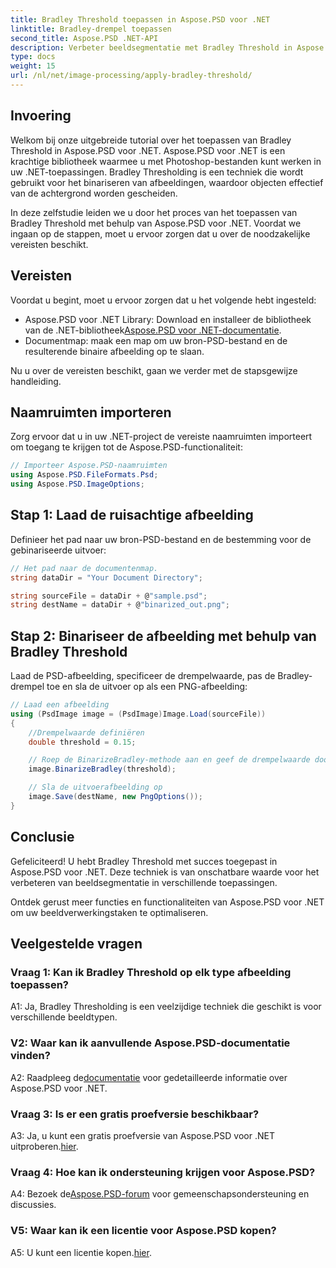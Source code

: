 ```yaml
---
title: Bradley Threshold toepassen in Aspose.PSD voor .NET
linktitle: Bradley-drempel toepassen
second_title: Aspose.PSD .NET-API
description: Verbeter beeldsegmentatie met Bradley Threshold in Aspose.PSD voor .NET. Een stap-voor-stap handleiding voor effectieve binarisatie.
type: docs
weight: 15
url: /nl/net/image-processing/apply-bradley-threshold/
---
```

## Invoering

Welkom bij onze uitgebreide tutorial over het toepassen van Bradley Threshold in Aspose.PSD voor .NET. Aspose.PSD voor .NET is een krachtige bibliotheek waarmee u met Photoshop-bestanden kunt werken in uw .NET-toepassingen. Bradley Thresholding is een techniek die wordt gebruikt voor het binariseren van afbeeldingen, waardoor objecten effectief van de achtergrond worden gescheiden.

In deze zelfstudie leiden we u door het proces van het toepassen van Bradley Threshold met behulp van Aspose.PSD voor .NET. Voordat we ingaan op de stappen, moet u ervoor zorgen dat u over de noodzakelijke vereisten beschikt.

## Vereisten

Voordat u begint, moet u ervoor zorgen dat u het volgende hebt ingesteld:

-  Aspose.PSD voor .NET Library: Download en installeer de bibliotheek van de .NET-bibliotheek[Aspose.PSD voor .NET-documentatie](https://reference.aspose.com/psd/net/).
- Documentmap: maak een map om uw bron-PSD-bestand en de resulterende binaire afbeelding op te slaan.

Nu u over de vereisten beschikt, gaan we verder met de stapsgewijze handleiding.

## Naamruimten importeren

Zorg ervoor dat u in uw .NET-project de vereiste naamruimten importeert om toegang te krijgen tot de Aspose.PSD-functionaliteit:

```csharp
// Importeer Aspose.PSD-naamruimten
using Aspose.PSD.FileFormats.Psd;
using Aspose.PSD.ImageOptions;
```

## Stap 1: Laad de ruisachtige afbeelding

Definieer het pad naar uw bron-PSD-bestand en de bestemming voor de gebinariseerde uitvoer:

```csharp
// Het pad naar de documentenmap.
string dataDir = "Your Document Directory";

string sourceFile = dataDir + @"sample.psd";
string destName = dataDir + @"binarized_out.png";
```

## Stap 2: Binariseer de afbeelding met behulp van Bradley Threshold

Laad de PSD-afbeelding, specificeer de drempelwaarde, pas de Bradley-drempel toe en sla de uitvoer op als een PNG-afbeelding:

```csharp
// Laad een afbeelding
using (PsdImage image = (PsdImage)Image.Load(sourceFile))
{
    //Drempelwaarde definiëren
    double threshold = 0.15;

    // Roep de BinarizeBradley-methode aan en geef de drempelwaarde door als parameter
    image.BinarizeBradley(threshold);

    // Sla de uitvoerafbeelding op
    image.Save(destName, new PngOptions());
}
```

## Conclusie

Gefeliciteerd! U hebt Bradley Threshold met succes toegepast in Aspose.PSD voor .NET. Deze techniek is van onschatbare waarde voor het verbeteren van beeldsegmentatie in verschillende toepassingen.

Ontdek gerust meer functies en functionaliteiten van Aspose.PSD voor .NET om uw beeldverwerkingstaken te optimaliseren.

## Veelgestelde vragen

### Vraag 1: Kan ik Bradley Threshold op elk type afbeelding toepassen?

A1: Ja, Bradley Thresholding is een veelzijdige techniek die geschikt is voor verschillende beeldtypen.

### V2: Waar kan ik aanvullende Aspose.PSD-documentatie vinden?

 A2: Raadpleeg de[documentatie](https://reference.aspose.com/psd/net/) voor gedetailleerde informatie over Aspose.PSD voor .NET.

### Vraag 3: Is er een gratis proefversie beschikbaar?

 A3: Ja, u kunt een gratis proefversie van Aspose.PSD voor .NET uitproberen.[hier](https://releases.aspose.com/).

### Vraag 4: Hoe kan ik ondersteuning krijgen voor Aspose.PSD?

 A4: Bezoek de[Aspose.PSD-forum](https://forum.aspose.com/c/psd/34) voor gemeenschapsondersteuning en discussies.

### V5: Waar kan ik een licentie voor Aspose.PSD kopen?

 A5: U kunt een licentie kopen.[hier](https://purchase.aspose.com/buy).